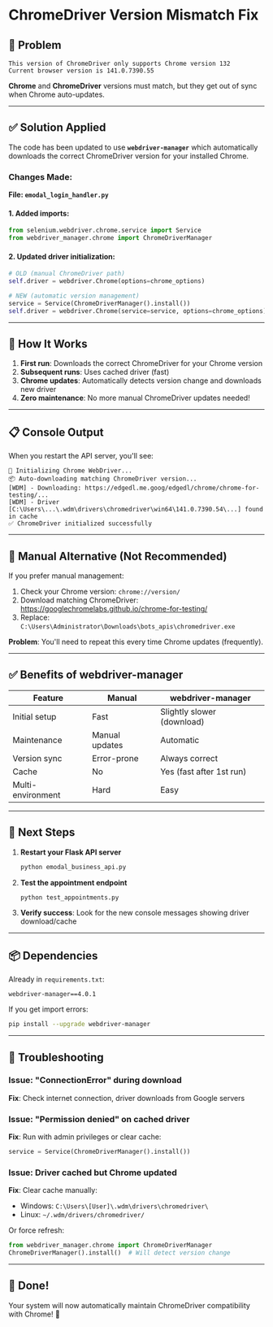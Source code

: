 # ChromeDriver Version Mismatch Fix

## 🔴 Problem
```
This version of ChromeDriver only supports Chrome version 132
Current browser version is 141.0.7390.55
```

**Chrome** and **ChromeDriver** versions must match, but they get out of sync when Chrome auto-updates.

---

## ✅ Solution Applied

The code has been updated to use **`webdriver-manager`** which automatically downloads the correct ChromeDriver version for your installed Chrome.

### Changes Made:

**File: `emodal_login_handler.py`**

#### 1. Added imports:
```python
from selenium.webdriver.chrome.service import Service
from webdriver_manager.chrome import ChromeDriverManager
```

#### 2. Updated driver initialization:
```python
# OLD (manual ChromeDriver path)
self.driver = webdriver.Chrome(options=chrome_options)

# NEW (automatic version management)
service = Service(ChromeDriverManager().install())
self.driver = webdriver.Chrome(service=service, options=chrome_options)
```

---

## 🚀 How It Works

1. **First run**: Downloads the correct ChromeDriver for your Chrome version
2. **Subsequent runs**: Uses cached driver (fast)
3. **Chrome updates**: Automatically detects version change and downloads new driver
4. **Zero maintenance**: No more manual ChromeDriver updates needed!

---

## 📋 Console Output

When you restart the API server, you'll see:

```
🚀 Initializing Chrome WebDriver...
📦 Auto-downloading matching ChromeDriver version...
[WDM] - Downloading: https://edgedl.me.goog/edgedl/chrome/chrome-for-testing/...
[WDM] - Driver [C:\Users\...\.wdm\drivers\chromedriver\win64\141.0.7390.54\...] found in cache
✅ ChromeDriver initialized successfully
```

---

## 🔧 Manual Alternative (Not Recommended)

If you prefer manual management:

1. Check your Chrome version: `chrome://version/`
2. Download matching ChromeDriver: https://googlechromelabs.github.io/chrome-for-testing/
3. Replace: `C:\Users\Administrator\Downloads\bots_apis\chromedriver.exe`

**Problem**: You'll need to repeat this every time Chrome updates (frequently).

---

## ✅ Benefits of webdriver-manager

| Feature | Manual | webdriver-manager |
|---------|--------|-------------------|
| Initial setup | Fast | Slightly slower (download) |
| Maintenance | Manual updates | Automatic |
| Version sync | Error-prone | Always correct |
| Cache | No | Yes (fast after 1st run) |
| Multi-environment | Hard | Easy |

---

## 🎯 Next Steps

1. **Restart your Flask API server**
   ```bash
   python emodal_business_api.py
   ```

2. **Test the appointment endpoint**
   ```bash
   python test_appointments.py
   ```

3. **Verify success**: Look for the new console messages showing driver download/cache

---

## 📦 Dependencies

Already in `requirements.txt`:
```
webdriver-manager==4.0.1
```

If you get import errors:
```bash
pip install --upgrade webdriver-manager
```

---

## 🐛 Troubleshooting

### Issue: "ConnectionError" during download
**Fix**: Check internet connection, driver downloads from Google servers

### Issue: "Permission denied" on cached driver
**Fix**: Run with admin privileges or clear cache:
```python
service = Service(ChromeDriverManager().install())
```

### Issue: Driver cached but Chrome updated
**Fix**: Clear cache manually:
- Windows: `C:\Users\[User]\.wdm\drivers\chromedriver\`
- Linux: `~/.wdm/drivers/chromedriver/`

Or force refresh:
```python
from webdriver_manager.chrome import ChromeDriverManager
ChromeDriverManager().install()  # Will detect version change
```

---

## 🎉 Done!

Your system will now automatically maintain ChromeDriver compatibility with Chrome! 🚀


